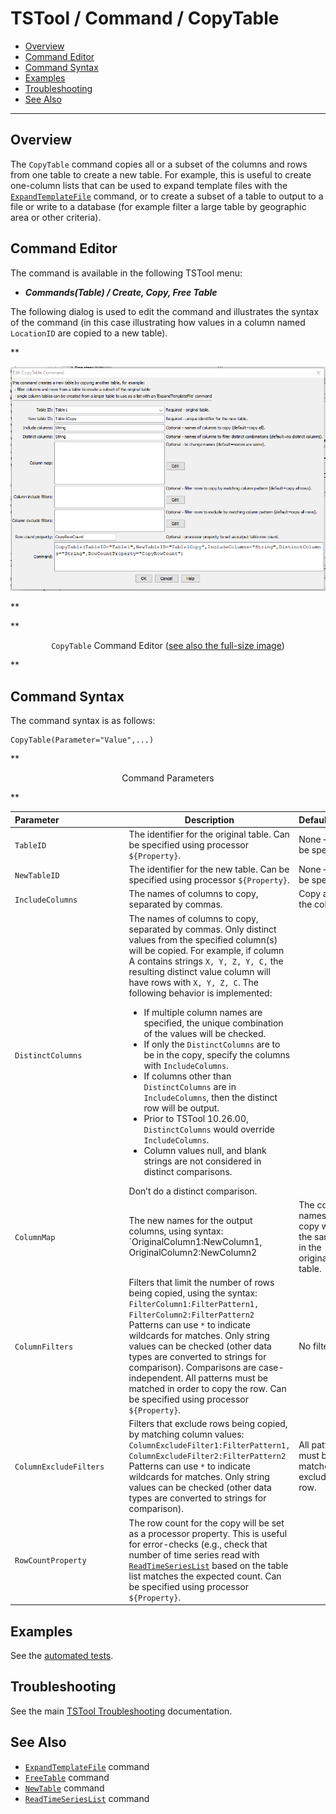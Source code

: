 # TSTool / Command / CopyTable #

*   [Overview](#overview)
*   [Command Editor](#command-editor)
*   [Command Syntax](#command-syntax)
*   [Examples](#examples)
*   [Troubleshooting](#troubleshooting)
*   [See Also](#see-also)

-------------------------

## Overview ##

The `CopyTable` command copies all or a subset of the columns and rows from one table to create a new table.
For example, this is useful to create one-column lists that can be used to expand template files with the
[`ExpandTemplateFile`](../ExpandTemplateFile/ExpandTemplateFile.md) command,
or to create a subset of a table to output to a file or write to a database
(for example filter a large table by geographic area or other criteria).  

## Command Editor ##

The command is available in the following TSTool menu:

*   ***Commands(Table) / Create, Copy, Free Table***

The following dialog is used to edit the command and illustrates the syntax of the command
(in this case illustrating how values in a column named `LocationID` are copied to a new table).  

**<p style="text-align: center;">
![CopyTable](CopyTable.png)
</p>**

**<p style="text-align: center;">
`CopyTable` Command Editor (<a href="../CopyTable.png">see also the full-size image</a>)
</p>**

## Command Syntax ##

The command syntax is as follows:

```text
CopyTable(Parameter="Value",...)
```
**<p style="text-align: center;">
Command Parameters
</p>**

| **Parameter**&nbsp;&nbsp;&nbsp;&nbsp;&nbsp;&nbsp;&nbsp;&nbsp;&nbsp;&nbsp;&nbsp;&nbsp;&nbsp;&nbsp;&nbsp;&nbsp;&nbsp;&nbsp;&nbsp;&nbsp;&nbsp;&nbsp;&nbsp;&nbsp;&nbsp;&nbsp; | **Description** | **Default**&nbsp;&nbsp;&nbsp;&nbsp;&nbsp;&nbsp;&nbsp;&nbsp;&nbsp;&nbsp; |
| --------------|-----------------|----------------- |
|`TableID`|The identifier for the original table.  Can be specified using processor `${Property}`.|None – must be specified.|
|`NewTableID`|The identifier for the new table.  Can be specified using processor `${Property}`.|None – must be specified.|
|`IncludeColumns`|The names of columns to copy, separated by commas.|Copy all of the columns.|
|`DistinctColumns`|The names of columns to copy, separated by commas.  Only distinct values from the specified column(s) will be copied.  For example, if column A contains strings `X, Y, Z, Y, C,` the resulting distinct value column will have rows with `X, Y, Z, C`.  The following behavior is implemented:<ul><li>If multiple column names are specified, the unique combination of the values will be checked.</li><li>If only the `DistinctColumns` are to be in the copy, specify the columns with `IncludeColumns`.</li><li>If columns other than `DistinctColumns` are in `IncludeColumns`, then the distinct row will be output.</li><li>Prior to TSTool 10.26.00, `DistinctColumns` would override `IncludeColumns`.</li><li>Column values null, and blank strings are not considered in distinct comparisons.</li></ul>Don’t do a distinct comparison.|
|`ColumnMap`|The new names for the output columns, using syntax:<br>`OriginalColumn1:NewColumn1, OriginalColumn2:NewColumn2|The column names in the copy will be the same as in the original table.|
|`ColumnFilters`|Filters that limit the number of rows being copied, using the syntax:<br>`FilterColumn1:FilterPattern1, FilterColumn2:FilterPattern2`<br>Patterns can use `*` to indicate wildcards for matches.  Only string values can be checked (other data types are converted to strings for comparison).  Comparisons are case-independent.  All patterns must be matched in order to copy the row.  Can be specified using processor `${Property}`.|No filtering.|
|`ColumnExcludeFilters`|Filters that exclude rows being copied, by matching column values:<br>`ColumnExcludeFilter1:FilterPattern1,`<br>`ColumnExcludeFilter2:FilterPattern2`<br>Patterns can use `*` to indicate wildcards for matches.  Only string values can be checked (other data types are converted to strings for comparison).|All patterns must be matched to exclude the row.|
|`RowCountProperty`|The row count for the copy will be set as a processor property.  This is useful for error-checks (e.g., check that number of time series read with [`ReadTimeSeriesList`](../ReadTimeSeriesList/ReadTimeSeriesList.md) based on the table list matches the expected count.  Can be specified using processor `${Property}`.	

## Examples ##

See the [automated tests](https://github.com/OpenCDSS/cdss-app-tstool-test/tree/master/test/commands/CopyTable).

## Troubleshooting ##

See the main [TSTool Troubleshooting](../../troubleshooting/troubleshooting.md) documentation.

## See Also ##

*   [`ExpandTemplateFile`](../ExpandTemplateFile/ExpandTemplateFile.md) command
*   [`FreeTable`](../FreeTable/FreeTable.md) command
*   [`NewTable`](../NewTable/NewTable.md) command
*   [`ReadTimeSeriesList`](../ReadTimeSeriesList/ReadTimeSeriesList.md) command
